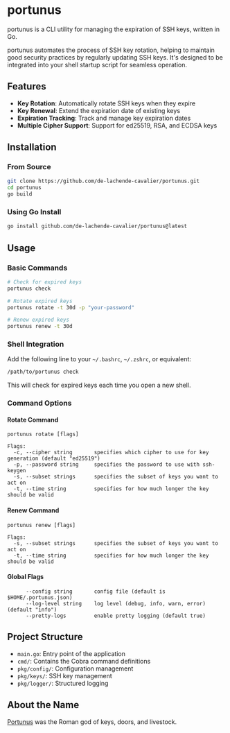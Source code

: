 # portunus

portunus is a CLI utility for managing the expiration of SSH keys, written in Go.

portunus automates the process of SSH key rotation, helping to maintain good security practices by regularly updating SSH keys. It's designed to be integrated into your shell startup script for seamless operation.

## Features

- **Key Rotation**: Automatically rotate SSH keys when they expire
- **Key Renewal**: Extend the expiration date of existing keys
- **Expiration Tracking**: Track and manage key expiration dates
- **Multiple Cipher Support**: Support for ed25519, RSA, and ECDSA keys

## Installation

### From Source

```bash
git clone https://github.com/de-lachende-cavalier/portunus.git
cd portunus
go build
```

### Using Go Install

```bash
go install github.com/de-lachende-cavalier/portunus@latest
```

## Usage

### Basic Commands

```bash
# Check for expired keys
portunus check

# Rotate expired keys
portunus rotate -t 30d -p "your-password"

# Renew expired keys
portunus renew -t 30d
```

### Shell Integration

Add the following line to your `~/.bashrc`, `~/.zshrc`, or equivalent:

```bash
/path/to/portunus check
```

This will check for expired keys each time you open a new shell.

### Command Options

#### Rotate Command

```
portunus rotate [flags]

Flags:
  -c, --cipher string       specifies which cipher to use for key generation (default "ed25519")
  -p, --password string     specifies the password to use with ssh-keygen
  -s, --subset strings      specifies the subset of keys you want to act on
  -t, --time string         specifies for how much longer the key should be valid
```

#### Renew Command

```
portunus renew [flags]

Flags:
  -s, --subset strings      specifies the subset of keys you want to act on
  -t, --time string         specifies for how much longer the key should be valid
```

#### Global Flags

```
      --config string       config file (default is $HOME/.portunus.json)
      --log-level string    log level (debug, info, warn, error) (default "info")
      --pretty-logs         enable pretty logging (default true)
```

## Project Structure

- `main.go`: Entry point of the application
- `cmd/`: Contains the Cobra command definitions
- `pkg/config/`: Configuration management
- `pkg/keys/`: SSH key management
- `pkg/logger/`: Structured logging

## About the Name

[Portunus](https://en.wikipedia.org/wiki/Portunus_(mythology)) was the Roman god of keys, doors, and livestock.